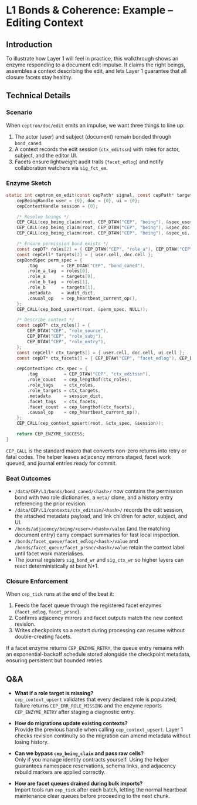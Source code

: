 # L1 Bonds & Coherence: Example – Editing Context

## Introduction
To illustrate how Layer 1 will feel in practice, this walkthrough shows an enzyme responding to a document edit impulse. It claims the right beings, assembles a context describing the edit, and lets Layer 1 guarantee that all closure facets stay healthy.

## Technical Details
### Scenario
When `ceptron/doc/edit` emits an impulse, we want three things to line up:
1. The actor (user) and subject (document) remain bonded through `bond_caned`.
2. A context records the edit session (`ctx_editssn`) with roles for actor, subject, and the editor UI.
3. Facets ensure lightweight audit trails (`facet_edlog`) and notify collaboration watchers via `sig_fct_em`.

### Enzyme Sketch
```c
static int ceptron_on_edit(const cepPath* signal, const cepPath* target) {
    cepBeingHandle user = {0}, doc = {0}, ui = {0};
    cepContextHandle session = {0};

    /* Resolve beings */
    CEP_CALL(cep_being_claim(root, CEP_DTAW("CEP", "being"), &spec_user, &user));
    CEP_CALL(cep_being_claim(root, CEP_DTAW("CEP", "being"), &spec_doc, &doc));
    CEP_CALL(cep_being_claim(root, CEP_DTAW("CEP", "being"), &spec_ui, &ui));

    /* Ensure permission bond exists */
    const cepDT* roles[2] = { CEP_DTAW("CEP", "role_a"), CEP_DTAW("CEP", "role_b") };
    const cepCell* targets[2] = { user.cell, doc.cell };
    cepBondSpec perm_spec = {
        .tag         = CEP_DTAW("CEP", "bond_caned"),
        .role_a_tag  = roles[0],
        .role_a      = targets[0],
        .role_b_tag  = roles[1],
        .role_b      = targets[1],
        .metadata    = audit_dict,
        .causal_op   = cep_heartbeat_current_op(),
    };
    CEP_CALL(cep_bond_upsert(root, &perm_spec, NULL));

    /* Describe context */
    const cepDT* ctx_roles[] = {
        CEP_DTAW("CEP", "role_source"),
        CEP_DTAW("CEP", "role_subj"),
        CEP_DTAW("CEP", "role_entry"),
    };
    const cepCell* ctx_targets[] = { user.cell, doc.cell, ui.cell };
    const cepDT* ctx_facets[] = { CEP_DTAW("CEP", "facet_edlog"), CEP_DTAW("CEP", "facet_prsnc") };

    cepContextSpec ctx_spec = {
        .tag          = CEP_DTAW("CEP", "ctx_editssn"),
        .role_count   = cep_lengthof(ctx_roles),
        .role_tags    = ctx_roles,
        .role_targets = ctx_targets,
        .metadata     = session_dict,
        .facet_tags   = ctx_facets,
        .facet_count  = cep_lengthof(ctx_facets),
        .causal_op    = cep_heartbeat_current_op(),
    };
    CEP_CALL(cep_context_upsert(root, &ctx_spec, &session));

    return CEP_ENZYME_SUCCESS;
}
```
`CEP_CALL` is the standard macro that converts non-zero returns into retry or fatal codes. The helper leaves adjacency mirrors staged, facet work queued, and journal entries ready for commit.

### Beat Outcomes
- `/data/CEP/L1/bonds/bond_caned/<hash>/` now contains the permission bond with two role dictionaries, a `meta/` clone, and a history entry referencing the prior revision.
- `/data/CEP/L1/contexts/ctx_editssn/<hash>/` records the edit session, the attached metadata payload, and link children for actor, subject, and UI.
- `/bonds/adjacency/being/<user>/<hash>/value` (and the matching document entry) carry compact summaries for fast local inspection.
- `/bonds/facet_queue/facet_edlog/<hash>/value` and `/bonds/facet_queue/facet_prsnc/<hash>/value` retain the context label until facet work materialises.
- The journal registers `sig_bond_wr` and `sig_ctx_wr` so higher layers can react deterministically at beat N+1.

### Closure Enforcement
When `cep_tick` runs at the end of the beat it:
1. Feeds the facet queue through the registered facet enzymes (`facet_edlog`, `facet_prsnc`).
2. Confirms adjacency mirrors and facet outputs match the new context revision.
3. Writes checkpoints so a restart during processing can resume without double-creating facets.

If a facet enzyme returns `CEP_ENZYME_RETRY`, the queue entry remains with an exponential-backoff schedule stored alongside the checkpoint metadata, ensuring persistent but bounded retries.

## Q&A
- **What if a role target is missing?**  
  `cep_context_upsert` validates that every declared role is populated; failure returns `CEP_ERR_ROLE_MISSING` and the enzyme reports `CEP_ENZYME_RETRY` after staging a diagnostic entry.

- **How do migrations update existing contexts?**  
  Provide the previous handle when calling `cep_context_upsert`. Layer 1 checks revision continuity so the migration can amend metadata without losing history.

- **Can we bypass `cep_being_claim` and pass raw cells?**  
  Only if you manage identity contracts yourself. Using the helper guarantees namespace reservations, schema links, and adjacency rebuild markers are applied correctly.

- **How are facet queues drained during bulk imports?**  
  Import tools run `cep_tick` after each batch, letting the normal heartbeat maintenance clear queues before proceeding to the next chunk.
